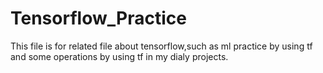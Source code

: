# Tensorflow_Practice

This file is for related file about tensorflow,such as ml practice by using tf and some operations by using tf in my dialy projects.
